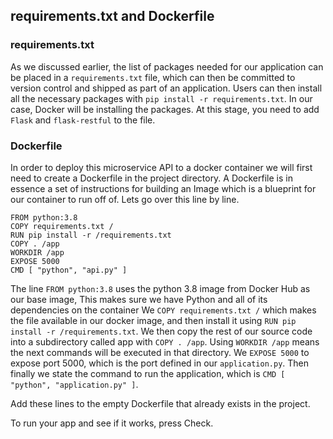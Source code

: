 ## requirements.txt and Dockerfile

### requirements.txt
As we discussed earlier, the list of packages needed for our application can be placed in a `requirements.txt` file,
which can then be committed to version control and shipped as part of an application.
Users can then install all the necessary packages with `pip install -r requirements.txt`. In our case, Docker will be installing the packages.
At this stage, you need to add `Flask` and `flask-restful` to the file.

### Dockerfile

In order to deploy this microservice API to a docker container we will first need to create a Dockerfile in the project directory.
A Dockerfile is in essence a set of instructions for building an Image which is a blueprint for our container to run off of.
Lets go over this line by line.

```text
FROM python:3.8
COPY requirements.txt /
RUN pip install -r /requirements.txt
COPY . /app
WORKDIR /app
EXPOSE 5000
CMD [ "python", "api.py" ]
```

The line `FROM python:3.8` uses the python 3.8 image from Docker Hub as our base image, This makes sure we have Python 
and all of its dependencies on the container
We `COPY requirements.txt /` which makes the file available in our docker image, and then install it using 
`RUN pip install -r /requirements.txt`. We then copy the rest of our source code into a subdirectory called app with 
`COPY . /app`. Using `WORKDIR /app` means the next commands will be executed in that directory. We `EXPOSE 5000` to expose 
port 5000, which is the port defined in our `application.py`. Then finally we state the command to run the application, 
which is `CMD [ "python", "application.py" ]`.

Add these lines to the empty Dockerfile that already exists in the project.

To run your app and see if it works, press Check.


